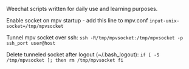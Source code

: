 Weechat scripts written for daily use and learning purposes.
 
Enable socket on mpv startup - add this line to mpv.conf
`input-unix-socket=/tmp/mpvsocket`
 
Tunnel mpv socket over ssh:
`ssh -R/tmp/mpvsocket:/tmp/mpvsocket -p ssh_port user@host`
 
Delete tunneled socket after logout (~/.bash_logout):
`if [ -S /tmp/mpvsocket ]; then
   rm /tmp/mpvsocket
fi`
